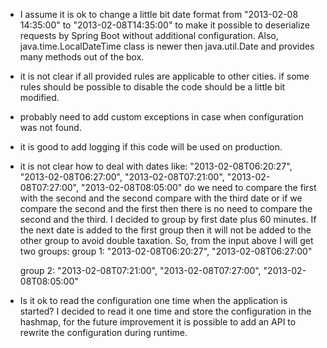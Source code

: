 - I assume it is ok to change a little bit date format
  from "2013-02-08 14:35:00" to "2013-02-08T14:35:00"
  to make it possible to deserialize requests by Spring Boot without additional configuration.
  Also, java.time.LocalDateTime class is newer then java.util.Date and
  provides many methods out of the box.

- it is not clear if all provided rules are applicable to other cities.
  if some rules should be possible to disable the code should be a little bit modified.

- probably need to add custom exceptions in case when configuration was not found. 
- it is good to add logging if this code will be used on production.

- it is not clear how to deal with dates like:
  "2013-02-08T06:20:27",
  "2013-02-08T06:27:00",
  "2013-02-08T07:21:00",
  "2013-02-08T07:27:00",
  "2013-02-08T08:05:00"
  do we need to compare the first with the second and the second compare with the third date
  or if we compare the second and the first then there is no need to compare the second and the third.
  I decided to group by first date plus 60 minutes.
  If the next date is added to the first group then it will not be added to the other group to avoid double
  taxation.
  So, from the input above I will get two groups:
  group 1:
  "2013-02-08T06:20:27",
  "2013-02-08T06:27:00"

  group 2:
  "2013-02-08T07:21:00",
  "2013-02-08T07:27:00",
  "2013-02-08T08:05:00"

- Is it ok to read the configuration one time when the application is started?
  I decided to read it one time and store the configuration in the hashmap, for the future improvement
  it is possible to add an API to rewrite the configuration during runtime.
